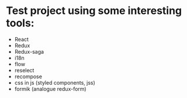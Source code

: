 # Test project using some interesting tools:
- React
- Redux
- Redux-saga
- i18n
- flow
- reselect
- recompose
- css in js (styled components, jss)
- formik (analogue redux-form)
